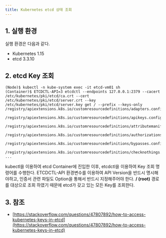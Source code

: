 ```yaml
---
title: Kubernetes etcd 상태 조회
---
```


## 1. 실행 환경

실행 환경은 다음과 같다.

* Kubernetes 1.15
* etcd 3.3.10

## 2. etcd Key 조회

```shell
(Node)$ kubectl -n kube-system exec -it etcd-vm01 sh
(Container)$ ETCDCTL-API=3 etcdctl --endpoints 127.0.0.1:2379 --cacert /etc/kubernetes/pki/etcd/ca.crt --cert /etc/kubernetes/pki/etcd/server.crt --key /etc/kubernetes/pki/etcd/server.key get / --prefix --keys-only
/registry/apiextensions.k8s.io/customresourcedefinitions/adapters.config.istio.io

/registry/apiextensions.k8s.io/customresourcedefinitions/apikeys.config.istio.io

/registry/apiextensions.k8s.io/customresourcedefinitions/attributemanifests.config.istio.io

/registry/apiextensions.k8s.io/customresourcedefinitions/authorizations.config.istio.io

/registry/apiextensions.k8s.io/customresourcedefinitions/bypasses.config.istio.io

/registry/apiextensions.k8s.io/customresourcedefinitions/checknothings.config.istio.io
...
```

kubectl을 이용하여 etcd Container에 진입한 이후, etcdctl을 이용하여 Key 조회 명령어를 수행한다. ETCDCTL-API 환경변수를 이용하여 API Version을 반드시 명시해야하고, 인증서 관련 파일도 Option을 통해서 반드시 지정해주어야 한다. **/ (root)** 경로를 대상으로 조회 하였기 때문에 etcd가 갖고 있는 모든 Key를 조회한다.

## 3. 참조

* [https://stackoverflow.com/questions/47807892/how-to-access-kubernetes-keys-in-etcd](https://stackoverflow.com/questions/47807892/how-to-access-kubernetes-keys-in-etcd)
